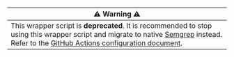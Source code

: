 #

| **:warning: Warning :warning:** |
| --------------------------  |
| This wrapper script is **deprecated**. It is recommended to stop using this wrapper script and migrate to native [Semgrep](https://github.com/returntocorp/semgrep) instead. Refer to the [GitHub Actions configuration document](https://semgrep.dev/docs/semgrep-ci/sample-ci-configs/#sample-github-actions-configuration-file). |
